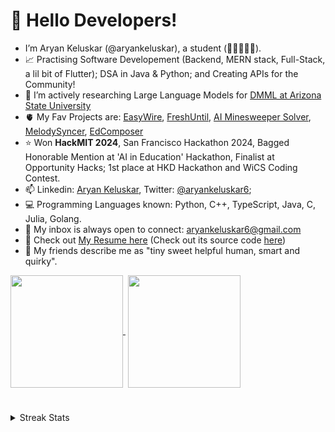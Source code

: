 <h1>👋 Hello Developers! </h1> 

- I’m Aryan Keluskar (@aryankeluskar), a student (📍🇮🇳🇺🇸).
- 📈 Practising Software Developement (Backend, MERN stack, Full-Stack, a lil bit of Flutter); DSA in Java & Python; and Creating APIs for the Community!
- 👀 I’m actively researching Large Language Models for [DMML at Arizona State University](https://dmml.asu.edu/)
- 🫀 My Fav Projects are: [EasyWire](https://easywire.aryankeluskar.com/), [FreshUntil](https://git.new/fresh), <a href="https://github.com/aryankeluskar/irina.minesweeper">AI Minesweeper Solver</a>, <a href="https://melodysyncer.aryankeluskar.com/">MelodySyncer</a>, <a href="http://dub.sh/edcomposer/" > EdComposer </a>
- ⭐ Won **HackMIT 2024**, San Francisco Hackathon 2024, Bagged Honorable Mention at 'AI in Education' Hackathon, Finalist at Opportunity Hacks; 1st place at HKD Hackathon and WiCS Coding Contest.
- 📫 Linkedin: <a href="https://www.linkedin.com/in/aryankeluskar/">Aryan Keluskar</a>, Twitter: <a href="https://twitter.com/aryankeluskar6">@aryankeluskar6</a>;
  <!--- - 😁 Apart from coding, I love watching Movies, Pop/Soundtrack Music, playing Table Tennis, cycling, creating my very own web-series! --->
- 💻 Programming Languages known: Python, C++, TypeScript, Java, C, Julia, Golang.
- 📧 My inbox is always open to connect: <a href="mailto:aryankeluskar6@gmail.com">aryankeluskar6@gmail.com</a>
- 📝 Check out <a href="https://aryankeluskar.com/resume" target="__blank__">My Resume here</a> (Check out its source code [here](https://github.com/aryankeluskar/Latex-Resume))
- 🌻 My friends describe me as "tiny sweet helpful human, smart and quirky".

<a href="https://github.com/aryankeluskar/">
<img height=180 align="center"src="https://github-readme-stats.vercel.app/api?username=aryankeluskar&theme=github_dark" />
</a>‎‎ 
<a href="https://github.com/aryankeluskar/">
<img height=180 align="center" src="https://github-readme-stats.vercel.app/api/top-langs?username=aryankeluskar&theme=github_dark&layout=compact&langs_count=8&card_width=320&hide=jupyter%20notebook,swig,javascript" />
</a>

#

<details>
  <summary>Streak Stats</summary>
  <br>
  
  [![GitHub Streak](https://streak-stats.demolab.com?user=aryankeluskar&theme=github-dark-blue&border_radius=10&mode=weekly)](https://git.io/streak-stats)
</details>
